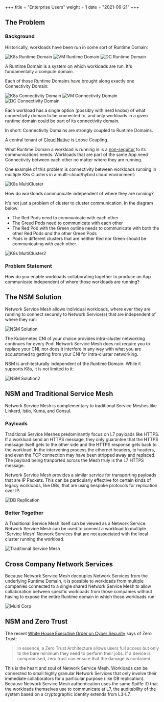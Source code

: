 +++
title = "Enterprise Users"
weight = 1
date = "2021-06-21"
+++
## The Problem

### Background
Historically, workloads have been run in some sort of Runtime Domain:

![K8s Runtime Domain](/img/concepts/enterprise/3x1/k8s_runtime_domain.svg)
![VM Runtime Domain](/img/concepts/enterprise/3x1/vm_runtime_domain.svg)
![DC Runtime Domain](/img/concepts/enterprise/3x1/dc_runtime_domain.svg)

A Runtime Domain is a system on which workloads are run.  It's fundamentally a compute domain.

Each of those Runtime Domains have brought along exactly one Connectivity Domain:

![K8s Connectivity Domain](/img/concepts/enterprise/3x1/k8s_connectivity_domain.svg)
![VM Connectivity Domain](/img/concepts/enterprise/3x1/vm_connectivity_domain.svg)
![DC Connectivity Domain](/img/concepts/enterprise/3x1/dc_connectivity_domain.svg)

Each workload has a single option (possibly with nerd knobs) of what connectivity domain to be connected to, and only
workloads in a given runtime domain could be part of its connectivity domain.

In short: Connectivity Domains are strongly coupled to Runtime Domains.

A central tenant of [Cloud Native](https://github.com/cncf/toc/blob/main/DEFINITION.md) is Loose Coupling.

What Runtime Domain a workload is running in is a [non-sequitur](https://en.wikipedia.org/wiki/Non_sequitur_(literary_device)) to its communications needs.  Workloads that are part of
the same App need Connectivity between each other no matter where they are running.

One example of this problem is connectivity between workloads running in multiple K8s Clusters in a 
multi-cloud/hybrid cloud environment:

![K8s MultiCluster](/img/concepts/enterprise/k8s_multi_cluster.svg)

How do workloads communicate independent of where they are running?

It's not just a problem of cluster to cluster communication.  In the diagram below: 
- The Red Pods need to communicate with each other
- The Greed Pods need to communicate with each other
- The Red Pod with the Green outline needs to communicate with both the other Red Pods *and* the other Green Pods
- Pods in different clusters that are neither Red nor Green should be communicating with each other.

![K8s MultiCluster2](/img/concepts/enterprise/k8s_multi_cluster_2.svg)


### Problem Statement

How do you enable workloads collaborating together to produce an App communicate independent of where those workloads are running?

## The NSM Solution

Network Service Mesh allows individual workloads, where ever they are running to connect securely to Network Service(s) that
are independent of where they run:

![NSM Solution](/img/concepts/enterprise/nsm_solution.svg)

The Kubernetes CNI of your choice provides intra-cluster networking continues for every Pod.  Network Service Mesh does not require you to replace
your CNI, nor does it interfere in any way with what you are accustomed to getting from your CNI for intra-cluster networking.

NSM is architecturally independent of the Runtime Domain.  While it supports K8s, it is not limited to it:

![NSM Solution2](/img/concepts/enterprise/nsm_solution_2.svg)

## NSM and Traditional Service Mesh

Network Service Mesh is complementary to traditional Service Meshes like Linkerd, Istio, Kuma, and Consul.

### Payloads
Traditional Service Meshes predominantly focus on L7 payloads like HTTPS.  If a workload send an HTTPS message, they only guarantee
that the HTTPS message itself gets to the other side and the HTTPS response gets back to the workload.  In the intervening process
the ethernet headers, ip headers, and even the TCP connection may have been stripped away and replaced.  The payload being tranported
across the Mesh truly is the L7 HTTPS message.

Network Service Mesh provides a similar service for transporting payloads that are IP Packets.
This can be particularly effective for certain kinds of legacy workloads, like DBs, that are using bespoke protocols
for replication over IP:

![DB Replication](/img/concepts/enterprise/db_replication.svg)

### Better Together

A Traditional Service Mesh itself can be viewed as a Network Service.  Network Service Mesh can be used to connect a workload
to multiple 'Service Mesh' Network Services that are not associated with the local cluster running the workload.

![Traditional Service Mesh](/img/concepts/enterprise/traditional_service_mesh.svg)

## Cross Company Network Services

Because Network Service Mesh decouples Network Services from the underlying Runtime Domain, it is possible to workloads from multiple companies
connected to a single shared Network Service Mesh to allow collaboration between specific workloads from those companies without
having to expose the entire Runtime domain in which those workloads run:

![Multi Corp](/img/concepts/enterprise/multi_corp.svg)

## NSM and Zero Trust

The resent [White House Executive Order on Cyber Security](https://www.whitehouse.gov/briefing-room/presidential-actions/2021/05/12/executive-order-on-improving-the-nations-cybersecurity/) says
of Zero Trust:

> In essence, a Zero Trust Architecture allows users full access but only to the bare minimum they need to perform their jobs.  If a device is compromised, zero trust can ensure that the damage is contained.

This is the heart and soul of Network Service Mesh.  Workloads can be connected to small highly granular Network Services that only involve
their immediate collaborators for a particular purpose (like DB replication).  Because Network Service Mesh authentication uses the same Spiffe ID that the 
workloads themselves use to communicate at L7, the auditability of the system based on a cryptographic identity extends from L3-L7.
